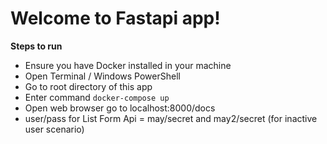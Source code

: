 # Welcome to Fastapi app!

 **Steps to run**
 - Ensure you have Docker installed in your machine
 - Open Terminal / Windows PowerShell
 - Go to root directory of this app
 - Enter command `docker-compose up`
 - Open web browser go to localhost:8000/docs
 - user/pass for List Form Api = may/secret and may2/secret (for inactive user scenario)
